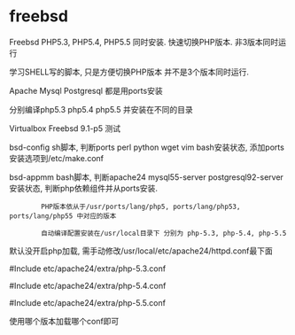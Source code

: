 freebsd
=======

Freebsd PHP5.3, PHP5.4, PHP5.5 同时安装. 快速切换PHP版本. 非3版本同时运行

学习SHELL写的脚本, 只是方便切换PHP版本 并不是3个版本同时运行.

Apache Mysql Postgresql 都是用ports安装

分别编译php5.3 php5.4 php5.5 并安装在不同的目录


Virtualbox Freebsd 9.1-p5 测试

bsd-config  sh脚本, 判断ports perl python wget vim bash安装状态, 添加ports安装选项到/etc/make.conf

bsd-appmm   bash脚本, 判断apache24 mysql55-server postgresql92-server安装状态, 判断php依赖组件并从ports安装. 
            
            PHP版本依从于/usr/ports/lang/php5, ports/lang/php53, ports/lang/php55 中对应的版本
            
            自动编译配置安装在/usr/local目录下 分别为 php-5.3, php-5.4, php-5.5
            

默认没开启php加载, 需手动修改/usr/local/etc/apache24/httpd.conf最下面

\#Include etc/apache24/extra/php-5.3.conf

\#Include etc/apache24/extra/php-5.4.conf

\#Include etc/apache24/extra/php-5.5.conf

使用哪个版本加载哪个conf即可

 
